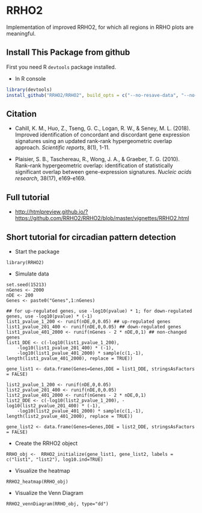 # RRHO2
Implementation of improved RRHO2, for which all regions in RRHO plots are meaningful.


## Install This Package from github
First you need R `devtools` package installed.

* In R console

```R
library(devtools)
install_github("RRHO2/RRHO2", build_opts = c("--no-resave-data", "--no-manual"))
```


## Citation

* Cahill, K. M., Huo, Z., Tseng, G. C., Logan, R. W., & Seney, M. L. (2018). Improved identification of concordant and discordant gene expression signatures using an updated rank-rank hypergeometric overlap approach. *Scientific reports*, 8(1), 1-11.

* Plaisier, S. B., Taschereau, R., Wong, J. A., & Graeber, T. G. (2010). Rank–rank hypergeometric overlap: identification of statistically significant overlap between gene-expression signatures. *Nucleic acids research*, 38(17), e169-e169.


## Full tutorial

* http://htmlpreview.github.io/?https://github.com/RRHO2/RRHO2/blob/master/vignettes/RRHO2.html

## Short tutorial for circadian pattern detection

* Start the package

```
library(RRHO2)
```

* Simulate data

```
set.seed(15213)
nGenes <- 2000
nDE <- 200
Genes <- paste0("Genes",1:nGenes)

## for up-regulated genes, use -log10(pvalue) * 1; for down-regulated genes, use -log10(pvalue) * (-1)
list1_pvalue_1_200 <- runif(nDE,0,0.05) ## up-regulated genes
list1_pvalue_201_400 <- runif(nDE,0,0.05) ## down-regulated genes
list1_pvalue_401_2000 <- runif(nGenes - 2 * nDE,0,1) ## non-changed genes
list1_DDE <- c(-log10(list1_pvalue_1_200), 
    -log10(list1_pvalue_201_400) * (-1), 
    -log10(list1_pvalue_401_2000) * sample(c(1,-1), length(list1_pvalue_401_2000), replace = TRUE))

gene_list1 <- data.frame(Genes=Genes,DDE = list1_DDE, stringsAsFactors = FALSE)

list2_pvalue_1_200 <- runif(nDE,0,0.05)
list2_pvalue_201_400 <- runif(nDE,0,0.05) 
list2_pvalue_401_2000 <- runif(nGenes - 2 * nDE,0,1)
list2_DDE <- c(-log10(list2_pvalue_1_200), -log10(list2_pvalue_201_400) * (-1), 
	-log10(list2_pvalue_401_2000) * sample(c(1,-1), length(list2_pvalue_401_2000), replace = TRUE))

gene_list2 <- data.frame(Genes=Genes,DDE = list2_DDE, stringsAsFactors = FALSE)
```

* Create the RRHO2 object
```
RRHO_obj <-  RRHO2_initialize(gene_list1, gene_list2, labels = c("list1", "list2"), log10.ind=TRUE)
```

* Visualize the heatmap
```
RRHO2_heatmap(RRHO_obj)
```

* Visualize the Venn Diagram
```
RRHO2_vennDiagram(RRHO_obj, type="dd")
```
